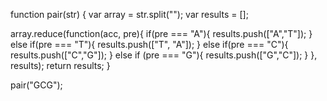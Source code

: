 function pair(str) {
var array = str.split("");
  var results = [];
  
  array.reduce(function(acc, pre){
    if(pre === "A"){
      results.push(["A","T"]);
    } else if(pre === "T"){
      results.push(["T", "A"]);
    } else if(pre === "C"){
      results.push(["C","G"]);
    } else if (pre === "G"){
      results.push(["G","C"]);
    } 
  }, results);
  return results;
}

pair("GCG");
